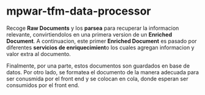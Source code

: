 # mpwar-tfm-data-processor

Recoge **Raw Documents** y los **parsea** para recuperar la informacion relevante, convirtiendolos en una 
primera version de un **Enriched Document**. A continuacion, este primer **Enriched Document** es pasado por diferentes 
**servicios de enriquecimient**o los cuales agregan informacion y valor extra al documento.

Finalmente, por una parte, estos documentos son guardados en base de datos. Por otro lado, se formatea el documento
de la manera adecuada para ser conusmida por el front end y se colocan en cola, donde esperan ser consumidos por el 
front end.

